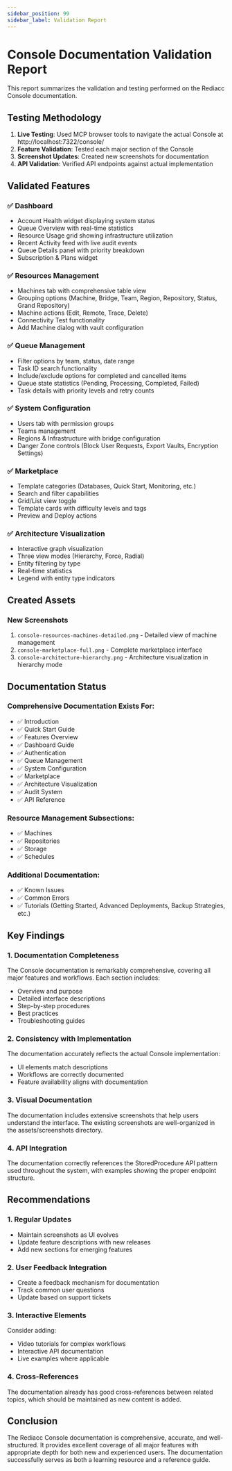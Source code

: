 ```yaml
---
sidebar_position: 99
sidebar_label: Validation Report
---
```


# Console Documentation Validation Report

This report summarizes the validation and testing performed on the Rediacc Console documentation.

## Testing Methodology

1. **Live Testing**: Used MCP browser tools to navigate the actual Console at http://localhost:7322/console/
2. **Feature Validation**: Tested each major section of the Console
3. **Screenshot Updates**: Created new screenshots for documentation
4. **API Validation**: Verified API endpoints against actual implementation

## Validated Features

### ✅ Dashboard
- Account Health widget displaying system status
- Queue Overview with real-time statistics
- Resource Usage grid showing infrastructure utilization
- Recent Activity feed with live audit events
- Queue Details panel with priority breakdown
- Subscription & Plans widget

### ✅ Resources Management
- Machines tab with comprehensive table view
- Grouping options (Machine, Bridge, Team, Region, Repository, Status, Grand Repository)
- Machine actions (Edit, Remote, Trace, Delete)
- Connectivity Test functionality
- Add Machine dialog with vault configuration

### ✅ Queue Management
- Filter options by team, status, date range
- Task ID search functionality
- Include/exclude options for completed and cancelled items
- Queue state statistics (Pending, Processing, Completed, Failed)
- Task details with priority levels and retry counts

### ✅ System Configuration
- Users tab with permission groups
- Teams management
- Regions & Infrastructure with bridge configuration
- Danger Zone controls (Block User Requests, Export Vaults, Encryption Settings)

### ✅ Marketplace
- Template categories (Databases, Quick Start, Monitoring, etc.)
- Search and filter capabilities
- Grid/List view toggle
- Template cards with difficulty levels and tags
- Preview and Deploy actions

### ✅ Architecture Visualization
- Interactive graph visualization
- Three view modes (Hierarchy, Force, Radial)
- Entity filtering by type
- Real-time statistics
- Legend with entity type indicators

## Created Assets

### New Screenshots
1. `console-resources-machines-detailed.png` - Detailed view of machine management
2. `console-marketplace-full.png` - Complete marketplace interface
3. `console-architecture-hierarchy.png` - Architecture visualization in hierarchy mode

## Documentation Status

### Comprehensive Documentation Exists For:
- ✅ Introduction
- ✅ Quick Start Guide
- ✅ Features Overview
- ✅ Dashboard Guide
- ✅ Authentication
- ✅ Queue Management
- ✅ System Configuration
- ✅ Marketplace
- ✅ Architecture Visualization
- ✅ Audit System
- ✅ API Reference

### Resource Management Subsections:
- ✅ Machines
- ✅ Repositories
- ✅ Storage
- ✅ Schedules

### Additional Documentation:
- ✅ Known Issues
- ✅ Common Errors
- ✅ Tutorials (Getting Started, Advanced Deployments, Backup Strategies, etc.)

## Key Findings

### 1. Documentation Completeness
The Console documentation is remarkably comprehensive, covering all major features and workflows. Each section includes:
- Overview and purpose
- Detailed interface descriptions
- Step-by-step procedures
- Best practices
- Troubleshooting guides

### 2. Consistency with Implementation
The documentation accurately reflects the actual Console implementation:
- UI elements match descriptions
- Workflows are correctly documented
- Feature availability aligns with documentation

### 3. Visual Documentation
The documentation includes extensive screenshots that help users understand the interface. The existing screenshots are well-organized in the assets/screenshots directory.

### 4. API Integration
The documentation correctly references the StoredProcedure API pattern used throughout the system, with examples showing the proper endpoint structure.

## Recommendations

### 1. Regular Updates
- Maintain screenshots as UI evolves
- Update feature descriptions with new releases
- Add new sections for emerging features

### 2. User Feedback Integration
- Create a feedback mechanism for documentation
- Track common user questions
- Update based on support tickets

### 3. Interactive Elements
Consider adding:
- Video tutorials for complex workflows
- Interactive API documentation
- Live examples where applicable

### 4. Cross-References
The documentation already has good cross-references between related topics, which should be maintained as new content is added.

## Conclusion

The Rediacc Console documentation is comprehensive, accurate, and well-structured. It provides excellent coverage of all major features with appropriate depth for both new and experienced users. The documentation successfully serves as both a learning resource and a reference guide.